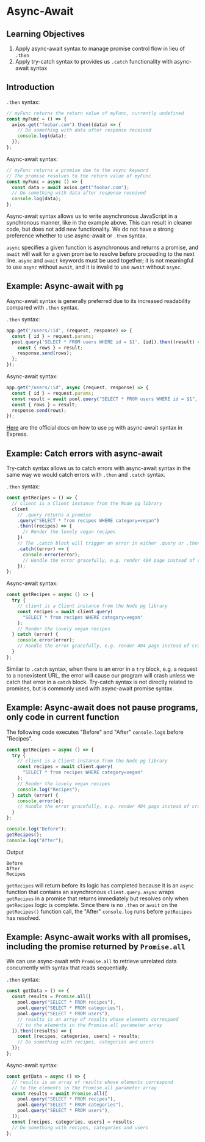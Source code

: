 # Async-Await

## Learning Objectives

1. Apply async-await syntax to manage promise control flow in lieu of `.then`
2. Apply try-catch syntax to provides us `.catch` functionality with async-await syntax

## Introduction

`.then` syntax:

```javascript
// myFunc returns the return value of myFunc, currently undefined
const myFunc = () => {
  axios.get("foobar.com").then((data) => {
    // Do something with data after response received
    console.log(data);
  });
};
```

Async-await syntax:

```javascript
// myFunc returns a promise due to the async keyword
// The promise resolves to the return value of myFunc
const myFunc = async () => {
  const data = await axios.get("foobar.com");
  // Do something with data after response received
  console.log(data);
};
```

Async-await syntax allows us to write asynchronous JavaScript in a synchronous manner, like in the example above. This can result in cleaner code, but does not add new functionality. We do not have a strong preference whether to use async-await or `.then` syntax.

&#x20;`async` specifies a given function is asynchronous and returns a promise, and `await` will wait for a given promise to resolve before proceeding to the next line. `async` and `await` keywords must be used together; it is not meaningful to use `async` without `await`, and it is invalid to use `await` without `async`.

## Example: Async-await with `pg`

Async-await syntax is generally preferred due to its increased readability compared with `.then` syntax.

`.then` syntax:

```javascript
app.get('/users/:id', (request, response) => {
  const { id } = request.params;
  pool.query('SELECT * FROM users WHERE id = $1', [id]).then((result) => {
    const { rows } = result;
    response.send(rows);
  };
});
```

Async-await syntax:

```javascript
app.get("/users/:id", async (request, response) => {
  const { id } = request.params;
  const result = await pool.query("SELECT * FROM users WHERE id = $1", [id]);
  const { rows } = result;
  response.send(rows);
});
```

<a href="https://node-postgres.com/guides/async-express" target="_blank">Here</a> are the official docs on how to use `pg` with async-await syntax in Express.

## Example: Catch errors with async-await

Try-catch syntax allows us to catch errors with async-await syntax in the same way we would catch errors with `.then` and `.catch` syntax.

`.then` syntax:

```javascript
const getRecipes = () => {
  // client is a Client instance from the Node pg library
  client
    // .query returns a promise
    .query("SELECT * from recipes WHERE category=vegan")
    .then((recipes) => {
      // Render the lovely vegan recipes
    })
    // The .catch block will trigger on error in either .query or .then block
    .catch((error) => {
      console.error(error);
      // Handle the error gracefully, e.g. render 404 page instead of crashing app
    });
};
```

Async-await syntax:

```javascript
const getRecipes = async () => {
  try {
    // client is a Client instance from the Node pg library
    const recipes = await client.query(
      "SELECT * from recipes WHERE category=vegan"
    );
    // Render the lovely vegan recipes
  } catch (error) {
    console.error(error);
    // Handle the error gracefully, e.g. render 404 page instead of crashing app
  }
};
```

Similar to `.catch` syntax, when there is an error in a `try` block, e.g. a request to a nonexistent URL, the error will cause our program will crash unless we catch that error in a `catch` block. Try-catch syntax is not directly related to promises, but is commonly used with async-await promise syntax.

## Example: Async-await does not pause programs, only code in current function

The following code executes "Before" and "After" `console.log`s before "Recipes".

```javascript
const getRecipes = async () => {
  try {
    // client is a Client instance from the Node pg library
    const recipes = await client.query(
      "SELECT * from recipes WHERE category=vegan"
    );
    // Render the lovely vegan recipes
    console.log("Recipes");
  } catch (error) {
    console.error(e);
    // Handle the error gracefully, e.g. render 404 page instead of crashing app
  }
};

console.log("Before");
getRecipes();
console.log("After");
```

Output

```
Before
After
Recipes
```

`getRecipes` will return before its logic has completed because it is an `async` function that contains an asynchronous `client.query`. `async` wraps `getRecipes` in a promise that returns immediately but resolves only when `getRecipes` logic is complete. Since there is no `.then` or `await` on the `getRecipes()` function call, the "After" `console.log` runs before `getRecipes` has resolved.

## Example: Async-await works with all promises, including the promise returned by `Promise.all`

We can use async-await with `Promise.all` to retrieve unrelated data concurrently with syntax that reads sequentially.

`.then` syntax:

```javascript
const getData = () => {
  const results = Promise.all([
    pool.query("SELECT * FROM recipes"),
    pool.query("SELECT * FROM categories"),
    pool.query("SELECT * FROM users"),
    // results is an array of results whose elements correspond
    // to the elements in the Promise.all parameter array
  ]).then((results) => {
    const [recipes, categories, users] = results;
    // Do something with recipes, categories and users
  });
};
```

Async-await syntax:

```javascript
const getData = async () => {
  // results is an array of results whose elements correspond
  // to the elements in the Promise.all parameter array
  const results = await Promise.all([
    pool.query("SELECT * FROM recipes"),
    pool.query("SELECT * FROM categories"),
    pool.query("SELECT * FROM users"),
  ]);
  const [recipes, categories, users] = results;
  // Do something with recipes, categories and users
};
```
